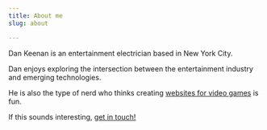 ```yaml
---
title: About me
slug: about

---
```

Dan Keenan is an entertainment electrician based in New York City.

Dan enjoys exploring the intersection between the entertainment industry
and emerging technologies.

He is also the type of nerd who thinks creating [websites for video games](http://gamestuff.info)
is fun.

If this sounds interesting, [get in touch!](#contact)
